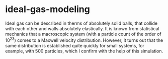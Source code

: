 # ideal-gas-modeling
Ideal gas can be described in therms of absolutely solid balls, that collide with each other and walls absolutely elastically. It is known from statistical mechanics that a macroscopic system (with a particle count of the order of $10^23$) comes to a Maxwell velocity distribution. However, it turns out that the same distribution is established quite quickly for small systems, for example, with 500 particles, which I confirm with the help of this simulation.
